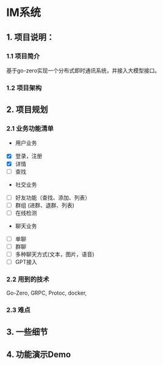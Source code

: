 # IM系统

## 1. 项目说明：

### 1.1 项目简介
基于go-zero实现一个分布式即时通讯系统，并接入大模型接口。

### 1.2 项目架构

## 2. 项目规划

### 2.1 业务功能清单

- 用户业务
- [x] 登录，注册 
- [x] 详情
- [ ] 查找
- 社交业务
- [ ] 好友功能（查找、添加、列表）
- [ ] 群组 (进群、退群、列表)
-[ ] 在线检测
- 聊天业务
- [ ] 单聊
- [ ] 群聊
- [ ] 多种聊天方式(文本，图片，语音)
-[ ] GPT接入

### 2.2 用到的技术

Go-Zero, GRPC, Protoc, docker, 

### 2.3 难点

## 3. 一些细节

## 4. 功能演示Demo




